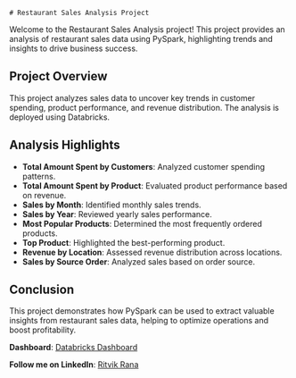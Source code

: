     # Restaurant Sales Analysis Project

Welcome to the Restaurant Sales Analysis project! This project provides an analysis of restaurant sales data using PySpark, highlighting trends and insights to drive business success.

## Project Overview

This project analyzes sales data to uncover key trends in customer spending, product performance, and revenue distribution. The analysis is deployed using Databricks.

## Analysis Highlights

- **Total Amount Spent by Customers**: Analyzed customer spending patterns.
- **Total Amount Spent by Product**: Evaluated product performance based on revenue.
- **Sales by Month**: Identified monthly sales trends.
- **Sales by Year**: Reviewed yearly sales performance.
- **Most Popular Products**: Determined the most frequently ordered products.
- **Top Product**: Highlighted the best-performing product.
- **Revenue by Location**: Assessed revenue distribution across locations.
- **Sales by Source Order**: Analyzed sales based on order source.

## Conclusion

This project demonstrates how PySpark can be used to extract valuable insights from restaurant sales data, helping to optimize operations and boost profitability.

**Dashboard**: [Databricks Dashboard](https://databricks-prod-cloudfront.cloud.databricks.com/public/4027ec902e239c93eaaa8714f173bcfc/334915457384612/420602223949520/6006479486887151/latest.html)

**Follow me on LinkedIn**: [Ritvik Rana](https://www.linkedin.com/in/ritvik-rana/)
